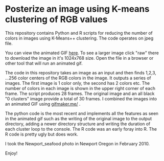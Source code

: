 Posterize an image using K-means clustering of RGB values
====================================

This repository contains Python and R scripts for reducing the number of colors in images using K-Means++ clustering.  The code operates on jpeg file.

You can view the animated GIF [here](image_output_files/Newport_seafood_k_means++_cluster_animated.gif).  To see a larger image click "raw" there to download the image in it's 1024x768 size.  Open the file in a browser or other tool that will run an animated gif.

The code in this repository takes an image as an input and then finds 1,2,3, ...256 color centers of the RGB colors in the image.  It outputs a series of images. The first image is 1 color only, the second has 2 colors etc.  The number of colors in each image is shown in the upper right corner of each frame.  The script produces 28 frames.  The original image and an all black "0 clusters" image provide a total of 30 frames.  I combined the images into an animated GIF using <a href="http://gifmaker.me/" rel="nofollow">gifmaker.me/</a> .

The python code is the most recent and implements all the features as seen in the animated gif such as the writing of the original image to the output directory, adding a newer directory structure and writing the duration of each cluster loop to the console.  The R code was an early foray into R.  The R code is pretty ugly but does work.

I took the Newport_seafood photo in Newport Oregon in February 2010.

Enjoy!
